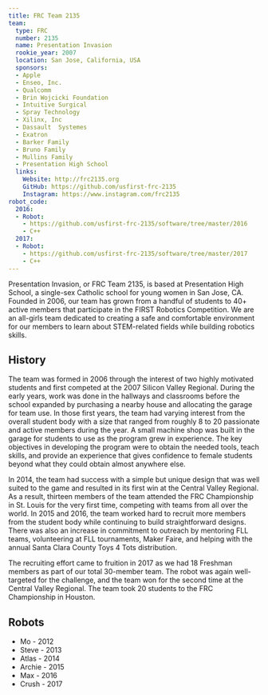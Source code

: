 ```yaml
---
title: FRC Team 2135
team:
  type: FRC
  number: 2135
  name: Presentation Invasion
  rookie_year: 2007
  location: San Jose, California, USA
  sponsors:
  - Apple
  - Enseo, Inc.
  - Qualcomm
  - Brin Wojcicki Foundation
  - Intuitive Surgical
  - Spray Technology
  - Xilinx, Inc
  - Dassault  Systemes
  - Exatron
  - Barker Family
  - Bruno Family
  - Mullins Family
  - Presentation High School
  links:
    Website: http://frc2135.org
    GitHub: https://github.com/usfirst-frc-2135
    Instagram: https://www.instagram.com/frc2135
robot_code:
  2016:
  - Robot:
    - https://github.com/usfirst-frc-2135/software/tree/master/2016
    - C++
  2017:
  - Robot:
    - https://github.com/usfirst-frc-2135/software/tree/master/2017
    - C++
---
```


Presentation Invasion, or FRC Team 2135, is based at Presentation High School, a single-sex Catholic school for young women in San Jose, CA. Founded in 2006, our team has grown from a handful of students to 40+ active members that participate in the FIRST Robotics Competition. We are an all-girls team dedicated to creating a safe and comfortable environment for our members to learn about STEM-related fields while building robotics skills.

## History

The team was formed in 2006 through the interest of two highly motivated students and first competed at the 2007 Silicon Valley Regional. During the early years, work was done in the hallways and classrooms before the school expanded by purchasing a nearby house and allocating the garage for team use. In those first years, the team had varying interest from the overall student body with a size that ranged from roughly 8 to 20 passionate and active members during the year. A small machine shop was built in the garage for students to use as the program grew in experience. The key objectives in developing the program were to obtain the needed tools, teach skills, and provide an experience that gives confidence to female students beyond what they could obtain almost anywhere else.

In 2014, the team had success with a simple but unique design that was well suited to the game and resulted in its first win at the Central Valley Regional. As a result, thirteen members of the team attended the FRC Championship in St. Louis for the very first time, competing with teams from all over the world. In 2015 and 2016, the team worked hard to recruit more members from the student body while continuing to build straightforward designs. There was also an increase in commitment to outreach by mentoring FLL teams, volunteering at FLL tournaments, Maker Faire, and helping with the annual Santa Clara County Toys 4 Tots distribution.

The recruiting effort came to fruition in 2017 as we had 18 Freshman members as part of our total 30-member team. The robot was again well-targeted for the challenge, and the team won for the second time at the Central Valley Regional. The team took 20 students to the FRC Championship in Houston.

## Robots

- Mo - 2012
- Steve - 2013
- Atlas - 2014
- Archie - 2015
- Max - 2016
- Crush - 2017